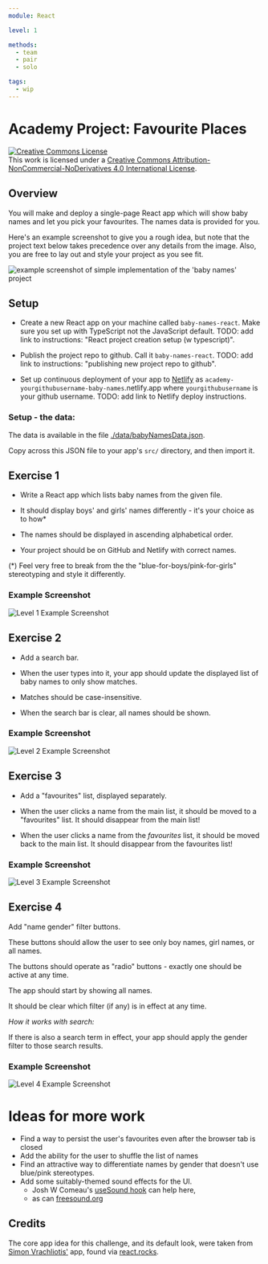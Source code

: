 ```yaml
---
module: React

level: 1

methods:
  - team
  - pair
  - solo

tags:
  - wip
---
```


# Academy Project: Favourite Places

<a rel="license" href="http://creativecommons.org/licenses/by-nc-nd/4.0/"><img alt="Creative Commons License" style="border-width:0" src="https://i.creativecommons.org/l/by-nc-nd/4.0/88x31.png" /></a><br />This work is licensed under a <a rel="license" href="http://creativecommons.org/licenses/by-nc-nd/4.0/">Creative Commons Attribution-NonCommercial-NoDerivatives 4.0 International License</a>.

## Overview

You will make and deploy a single-page React app which will show baby names and let you pick your favourites. The names data is provided for you.

Here's an example screenshot to give you a rough idea, but note that the project text below takes precedence over any details from the image. Also, you are free to lay out and style your project as you see fit.

![example screenshot of simple implementation of the 'baby names' project](./example-screenshots/finished.png)

## Setup

- Create a new React app on your machine called `baby-names-react`. Make sure you set up with TypeScript not the JavaScript default. TODO: add link to instructions: "React project creation setup (w typescript)".

- Publish the project repo to github. Call it `baby-names-react`. TODO: add link to instructions: "publishing new project repo to github".

- Set up continuous deployment of your app to [Netlify](https://netlify.app/) as `academy-yourgithubusername-baby-names`.netlify.app where `yourgithubusername` is your github username. TODO: add link to Netlify deploy instructions.

### Setup - the data:

The data is available in the file [./data/babyNamesData.json](./data/babyNamesData.json).

Copy across this JSON file to your app's `src/` directory, and then import it.

## Exercise 1

- Write a React app which lists baby names from the given file.

- It should display boys' and girls' names differently - it's your choice as to how\*

- The names should be displayed in ascending alphabetical order.

- Your project should be on GitHub and Netlify with correct names.

(\*) Feel very free to break from the the "blue-for-boys/pink-for-girls" stereotyping and style it differently.

### Example Screenshot

![Level 1 Example Screenshot](./example-screenshots/level-1.png)

## Exercise 2

- Add a search bar.

- When the user types into it, your app should update the displayed list of baby names to only show matches.

- Matches should be case-insensitive.

- When the search bar is clear, all names should be shown.

### Example Screenshot

![Level 2 Example Screenshot](./example-screenshots/level-2.png)

## Exercise 3

- Add a "favourites" list, displayed separately.

- When the user clicks a name from the main list, it should be moved to a "favourites" list. It should disappear from the main list!

- When the user clicks a name from the _favourites_ list, it should be moved back to the main list. It should disappear from the favourites list!

### Example Screenshot

![Level 3 Example Screenshot](./example-screenshots/level-3.png)

## Exercise 4

Add "name gender" filter buttons.

These buttons should allow the user to see only boy names, girl names, or all names.

The buttons should operate as "radio" buttons - exactly one should be active at any time.

The app should start by showing all names.

It should be clear which filter (if any) is in effect at any time.

_How it works with search:_

If there is also a search term in effect, your app should apply the gender filter to those search results.

### Example Screenshot

![Level 4 Example Screenshot](./example-screenshots/level-4.png)

# Ideas for more work

- Find a way to persist the user's favourites even after the browser tab is closed
- Add the ability for the user to shuffle the list of names
- Find an attractive way to differentiate names by gender that doesn't use blue/pink stereotypes.
- Add some suitably-themed sound effects for the UI.
  - Josh W Comeau's [useSound hook](https://www.joshwcomeau.com/react/announcing-use-sound-react-hook/) can help here,
  - as can [freesound.org](https://freesound.org/)

## Credits

The core app idea for this challenge, and its default look, were taken from [Simon Vrachliotis'](https://simonswiss.com/) app, found via [react.rocks](https://react.rocks/example/Baby_name_inspiration).
